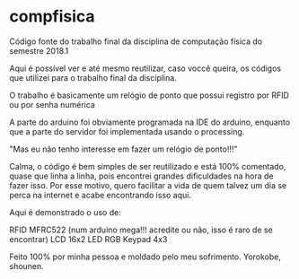 # compfisica
Código fonte do trabalho final da disciplina de computação física do semestre 2018.1

Aqui é possível ver e até mesmo reutilizar, caso voccê queira, os códigos que utilizei para o trabalho final da disciplina.

O trabalho é basicamente um relógio de ponto que possui registro por RFID ou por senha numérica

A parte do arduino foi obviamente programada na IDE do arduino, enquanto que a parte do servidor foi implementada usando o processing.

"Mas eu não tenho interesse em fazer um relógio de ponto!!!"

Calma, o código é bem simples de ser reutilizado e está 100% comentado, quase que linha a linha, pois encontrei grandes dificuldades na hora de fazer isso. Por esse motivo, quero facilitar a vida de quem talvez um dia se perca na internet e acabe encontrando isso aqui.

Aqui é demonstrado o uso de:

RFID MFRC522 (num arduino mega!!! acredite ou não, isso é raro de se encontrar)
LCD 16x2
LED RGB
Keypad 4x3

Feito 100% por minha pessoa e moldado pelo meu sofrimento. Yorokobe, shounen.
